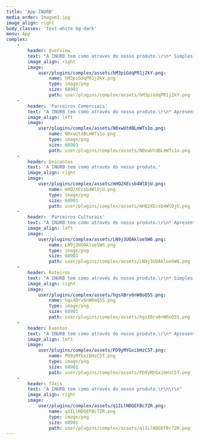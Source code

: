 ```yaml
---
title: 'App INURB'
media_order: Imagem1.jpg
image_align: right
body_classes: 'text-white bg-dark'
menu: App
complex:
    -
        header: Overview
        text: "A INURB tem como através do nosso produto.\r\n* Simples e intuitiva\r\n* Segmentação\r\n* Sistema operativo \r\n* Nativo - Idiomas\r\n"
        image_align: right
        image:
            user/plugins/complex/assets/hM3piGdqPR1j2kY.png:
                name: hM3piGdqPR1j2kY.png
                type: image/png
                size: 68901
                path: user/plugins/complex/assets/hM3piGdqPR1j2kY.png
    -
        header: 'Parceiros Comerciais'
        text: "A INURB tem como através do nosso produto.\r\n* Apresentação do espaço\r\n* Fotografias do espaço\r\n* Localização e navegação\r\n* Preço dos bilhetes \r\n* Horário de funcionamento\r\n\r\n"
        image_align: left
        image:
            user/plugins/complex/assets/N0xwUtdBLmWTs1o.png:
                name: N0xwUtdBLmWTs1o.png
                type: image/png
                size: 68901
                path: user/plugins/complex/assets/N0xwUtdBLmWTs1o.png
    -
        header: Descontos
        text: 'A INURB tem como através do nosso produto.'
        image_align: right
        image:
            user/plugins/complex/assets/mHQ2XEcsb4WlDjU.png:
                name: mHQ2XEcsb4WlDjU.png
                type: image/png
                size: 68901
                path: user/plugins/complex/assets/mHQ2XEcsb4WlDjU.png
    -
        header: 'Parceiros Culturais'
        text: "A INURB tem como através do nosso produto.\r\n* Apresentação do espaço\r\n* Fotografias do espaço\r\n* Localização e navegação\r\n* Preço dos bilhetes \r\n* Horário de funcionamento"
        image_align: left
        image:
            user/plugins/complex/assets/LN9j3UOAkloeSW6.png:
                name: LN9j3UOAkloeSW6.png
                type: image/png
                size: 68901
                path: user/plugins/complex/assets/LN9j3UOAkloeSW6.png
    -
        header: Roteiros
        text: "A INURB tem como através do nosso produto.\r\n* Simples e intuitiva\r\n* Segmentação\r\n* Sistema operativo \r\n* Nativo - Idiomas\r\n\r\n"
        image_align: right
        image:
            user/plugins/complex/assets/hgsXBrv6nW0oQ5S.png:
                name: hgsXBrv6nW0oQ5S.png
                type: image/png
                size: 68901
                path: user/plugins/complex/assets/hgsXBrv6nW0oQ5S.png
    -
        header: Eventos
        text: "A INURB tem como através do nosso produto.\r\n* Apresentação do espaço\r\n* Fotografias do espaço\r\n* Localização e navegação\r\n* Preço dos bilhetes \r\n* Horário de funcionamento\r\n\r\n"
        image_align: left
        image:
            user/plugins/complex/assets/PD9yMYGxibHzC5T.png:
                name: PD9yMYGxibHzC5T.png
                type: image/png
                size: 68901
                path: user/plugins/complex/assets/PD9yMYGxibHzC5T.png
    -
        header: Táxis
        text: "A INURB tem como através do nosso produto.\r\n\r\n"
        image_align: right
        image:
            user/plugins/complex/assets/q1ILlNDGEFBc7ZR.png:
                name: q1ILlNDGEFBc7ZR.png
                type: image/png
                size: 68901
                path: user/plugins/complex/assets/q1ILlNDGEFBc7ZR.png
---
```


